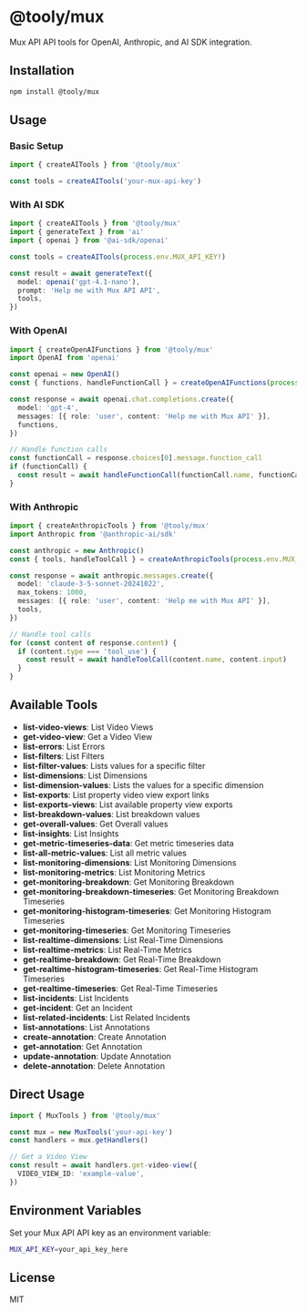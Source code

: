 # @tooly/mux

Mux API API tools for OpenAI, Anthropic, and AI SDK integration.

## Installation

```bash
npm install @tooly/mux
```

## Usage

### Basic Setup

```typescript
import { createAITools } from '@tooly/mux'

const tools = createAITools('your-mux-api-key')
```

### With AI SDK

```typescript
import { createAITools } from '@tooly/mux'
import { generateText } from 'ai'
import { openai } from '@ai-sdk/openai'

const tools = createAITools(process.env.MUX_API_KEY!)

const result = await generateText({
  model: openai('gpt-4.1-nano'),
  prompt: 'Help me with Mux API API',
  tools,
})
```

### With OpenAI

```typescript
import { createOpenAIFunctions } from '@tooly/mux'
import OpenAI from 'openai'

const openai = new OpenAI()
const { functions, handleFunctionCall } = createOpenAIFunctions(process.env.MUX_API_KEY!)

const response = await openai.chat.completions.create({
  model: 'gpt-4',
  messages: [{ role: 'user', content: 'Help me with Mux API' }],
  functions,
})

// Handle function calls
const functionCall = response.choices[0].message.function_call
if (functionCall) {
  const result = await handleFunctionCall(functionCall.name, functionCall.arguments)
}
```

### With Anthropic

```typescript
import { createAnthropicTools } from '@tooly/mux'
import Anthropic from '@anthropic-ai/sdk'

const anthropic = new Anthropic()
const { tools, handleToolCall } = createAnthropicTools(process.env.MUX_API_KEY!)

const response = await anthropic.messages.create({
  model: 'claude-3-5-sonnet-20241022',
  max_tokens: 1000,
  messages: [{ role: 'user', content: 'Help me with Mux API' }],
  tools,
})

// Handle tool calls
for (const content of response.content) {
  if (content.type === 'tool_use') {
    const result = await handleToolCall(content.name, content.input)
  }
}
```

## Available Tools

- **list-video-views**: List Video Views
- **get-video-view**: Get a Video View
- **list-errors**: List Errors
- **list-filters**: List Filters
- **list-filter-values**: Lists values for a specific filter
- **list-dimensions**: List Dimensions
- **list-dimension-values**: Lists the values for a specific dimension
- **list-exports**: List property video view export links
- **list-exports-views**: List available property view exports
- **list-breakdown-values**: List breakdown values
- **get-overall-values**: Get Overall values
- **list-insights**: List Insights
- **get-metric-timeseries-data**: Get metric timeseries data
- **list-all-metric-values**: List all metric values
- **list-monitoring-dimensions**: List Monitoring Dimensions
- **list-monitoring-metrics**: List Monitoring Metrics
- **get-monitoring-breakdown**: Get Monitoring Breakdown
- **get-monitoring-breakdown-timeseries**: Get Monitoring Breakdown Timeseries
- **get-monitoring-histogram-timeseries**: Get Monitoring Histogram Timeseries
- **get-monitoring-timeseries**: Get Monitoring Timeseries
- **list-realtime-dimensions**: List Real-Time Dimensions
- **list-realtime-metrics**: List Real-Time Metrics
- **get-realtime-breakdown**: Get Real-Time Breakdown
- **get-realtime-histogram-timeseries**: Get Real-Time Histogram Timeseries
- **get-realtime-timeseries**: Get Real-Time Timeseries
- **list-incidents**: List Incidents
- **get-incident**: Get an Incident
- **list-related-incidents**: List Related Incidents
- **list-annotations**: List Annotations
- **create-annotation**: Create Annotation
- **get-annotation**: Get Annotation
- **update-annotation**: Update Annotation
- **delete-annotation**: Delete Annotation

## Direct Usage

```typescript
import { MuxTools } from '@tooly/mux'

const mux = new MuxTools('your-api-key')
const handlers = mux.getHandlers()

// Get a Video View
const result = await handlers.get-video-view({
  VIDEO_VIEW_ID: 'example-value',
})
```

## Environment Variables

Set your Mux API API key as an environment variable:

```bash
MUX_API_KEY=your_api_key_here
```

## License

MIT 